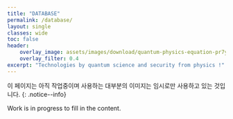 ```yaml
---
title: "DATABASE"
permalink: /database/
layout: single
classes: wide
toc: false
header:
    overlay_image: assets/images/download/quantum-physics-equation-pr7y09b2a3fapucf.webp
    overlay_filter: 0.4
excerpt: "Technologies by quantum science and security from physics !"
---
```


이 페이지는 아직 작업중이며 사용하는 대부분의 이미지는 임시로만 사용하고 있는 것입니다. 
{: .notice--info}

Work is in progress to fill in the content.  

